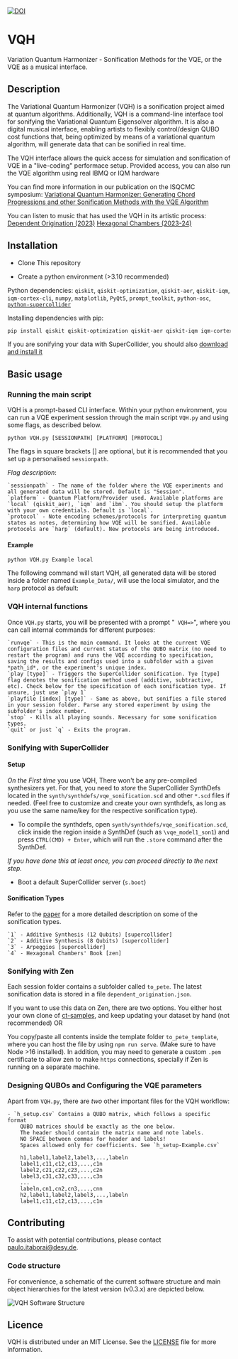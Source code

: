 [![DOI](https://zenodo.org/badge/795539092.svg)](https://zenodo.org/badge/latestdoi/795539092)


# VQH
Variation Quantum Harmonizer - Sonification Methods for the VQE, or the VQE as a musical interface.

## Description
The Variational Quantum Harmonizer (VQH) is a sonification project aimed at quantum algorithms. Additionally, VQH is a command-line interface tool for sonifying the Variational Quantum Eigensolver algorithm. It is also a digital musical interface, enabling artists to flexibly control/design QUBO cost functions that, being optimized by means of a variational quantum algorithm, will generate data that can be sonified in real time.

The VQH interface allows the quick access for simulation and sonification of VQE in a "live-coding" performace setup. Provided access, you can also run the VQE algorithm using real IBMQ or IQM hardware

You can find more information in our publication on the ISQCMC symposium: 
[Variational Quantum Harmonizer: Generating Chord Progressions and other Sonification Methods with the VQE Algorithm](https://doi.org/10.5281/zenodo.10206731)

You can listen to music that has used the VQH in its artistic process:
[Dependent Origination (2023)](https://www.youtube.com/playlist?list=PLZcA8yDT3f3YLiVGQOuWJrHmD7R1T4Tn-) [Hexagonal Chambers (2023-24)](https://youtu.be/3FZZJFP96CQ?si=dYiKHtvZLthsXz4J&t=1580)


## Installation

- Clone This repository

- Create a python environment (>3.10 recommended)

Python dependencies:
`qiskit`, `qiskit-optimization`, `qiskit-aer`, `qiskit-iqm`, `iqm-cortex-cli`, `numpy`, `matplotlib`, `PyQt5`, `prompt_toolkit`, `python-osc`, [`python-supercollider`](https://pypi.org/project/supercollider/)

Installing dependencies with pip:

```bash
pip install qiskit qiskit-optimization qiskit-aer qiskit-iqm iqm-cortex-cli numpy matplotlib pyqt5 prompt_toolkit python-osc supercollider
```


If you are sonifying your data with SuperCollider, you should also [download and install it](https://supercollider.github.io/downloads.html)


## Basic usage

### Running the main script

VQH is a prompt-based CLI interface. Within your python environment, you can run a VQE experiment session through the main script `VQH.py` and using some flags, as described below.

`python VQH.py [SESSIONPATH] [PLATFORM] [PROTOCOL]`


The flags in square brackets [] are optional, but it is recommended that you set up a personalised `sessionpath`.

*Flag description*:

	`sessionpath` - The name of the folder where the VQE experiments and all generated data will be stored. Default is "Session".
	`platform` - Quantum Platform/Provider used. Available platforms are `local` (qiskit_aer), `iqm` and `ibm`. You should setup the platform with your own credentials. Default is `local`.
	`protocol` - Note encoding schemes/protocols for interpreting quantum states as notes, determining how VQE will be sonified. Available protocols are `harp` (default). New protocols are being introduced.
	
#### Example

`python VQH.py Example local`

The following command will start VQH, all generated data will be stored inside a folder named `Example_Data/`, will use the local simulator, and the `harp` protocol as default:


### VQH internal functions
Once `VQH.py` starts, you will be presented with a prompt "` VQH=>`", where you can call internal commands for different purposes:

	`runvqe` - This is the main command. It looks at the current VQE configuration files and current status of the QUBO matrix (no need to restart the program) and runs the VQE according to specification, saving the results and configs used into a subfolder with a given *path_id*, or the experiment's unique index.
	`play [type]` - Triggers the SuperCollider sonification. Tye [type] flag denotes the sonification method used (additive, subtractive, etc). Check below for the specification of each sonification type. If unsure, just use `play 1`
	`playfile [index] [type]` - Same as above, but sonifies a file stored in your session folder. Parse any stored experiment by using the subfolder's index number.
	`stop` - Kills all playing sounds. Necessary for some sonification types.
	`quit` or just `q` - Exits the program.
	

### Sonifying with SuperCollider

#### Setup
*On the First time* you use VQH, There won't be any pre-compiled synthesizers yet. For that, you need to _store_ the SuperCollider SynthDefs located in the `synth/synthdefs/vqe_sonification.scd` and other `*.scd` files if needed. (Feel free to customize and create your own synthdefs, as long as you use the same name/key for the respective sonification type).

- To compile the synthdefs, open `synth/synthdefs/vqe_sonification.scd`, click inside the region inside a SynthDef (such as `\vqe_model1_son1`) and press `CTRL(CMD) + Enter`, which will run the `.store` command after the SynthDef.

_If you have done this at least once, you can proceed directly to the next step._

- Boot a default SuperCollider server (`s.boot`)

#### Sonification Types
Refer to the [paper](https://doi.org/10.5281/zenodo.10206731) for a more detailed description on some of the sonification types.


	`1` - Additive Synthesis (12 Qubits) [supercollider]
	`2` - Additive Synthesis (8 Qubits) [supercollider]
	`3` - Arpeggios [supercollider]
	`4` - Hexagonal Chambers' Book [zen]
	
	
### Sonifying with Zen

Each session folder contains a subfolder called `to_pete`. The latest sonification data is stored in a file `dependent_origination.json`. 

If you want to use this data on Zen, there are two options. You either host your own clone of [ct-samples](https://github.com/cephasteom/ct-samples), and keep updating your dataset by hand (not recommended) OR

You copy/paste all contents inside the template folder `to_pete_template`, where you can host the file by using `npm run serve`. (Make sure to have Node >16 installed). In addition, you may need to generate a custom `.pem` certificate to allow zen to make `https` connections, specially if Zen is running on a separate machine.

### Designing QUBOs and Configuring the VQE parameters

Apart from `VQH.py`, there are _two_ other important files for the VQH workflow:

	- `h_setup.csv` Contains a QUBO matrix, which follows a specific format
		QUBO matrices should be exactly as the one below.
		The header should contain the matrix name and note labels.
		NO SPACE between commas for header and labels!
		Spaces allowed only for coefficients. See `h_setup-Example.csv`
    
		h1,label1,label2,label3,...,labeln
		label1,c11,c12,c13,...,c1n
		label2,c21,c22,c23,...,c2n
		label3,c31,c32,c33,...,c3n
		...
		labeln,cn1,cn2,cn3,...,cnn
		h2,label1,label2,label3,...,labeln
		label1,c11,c12,c13,...,c1n
		

## Contributing


To assist with potential contributions, please contact [paulo.itaborai@desy.de](mailto:paulo.itaborai@desy.de). 


### Code structure
For convenience, a schematic of the current software structure and main object hierarchies for the latest version (v0.3.x) are depicted below.

![VQH Software Structure](https://github.com/iccmr-quantum/VQH/assets/28213905/9a019a5c-7c76-4c5a-babe-7ebac7a162ce)

## Licence
VQH is distributed under an MIT License. See the [LICENSE](https://github.com/iccmr-quantum/VQH/blob/main/LICENSE) file for more information.